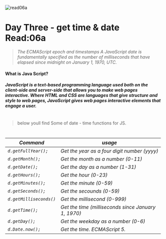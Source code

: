 ![read06a](https://www.bypeople.com/wp-content/uploads/2018/05/date-time-javascript-library.png)

# Day Three - get time & date Read:06a


>*The ECMAScript epoch and timestamps
A JavaScript date is fundamentally specified as the number of milliseconds that have elapsed since midnight on January 1, 1970, UTC.*
#### What is Java Script?
##### JavaScript is a text-based programming language used both on the client-side and server-side that allows you to make web pages interactive. Where HTML and CSS are languages that give structure and style to web pages, JavaScript gives web pages interactive elements that engage a user.
#
> below youll find Some of date - time functions for JS. 
#
*Command* | *usage*
------------ | -------------
*`d.getFullYear();`* | *Get the year as a four digit number (yyyy)*
*`d.getMonth();`* | *Get the month as a number (0-11)*
*`d.getDate();`* | *Get the day as a number (1-31)*
*`d.getHours();`* | *Get the hour (0-23)*
*`d.getMinutes();`* | *Get the minute (0-59)*
*`d.getSeconds();`* | *Get the secounds (0-59)*
*`d.getMilliseconds()`* | *Get the millisecond (0-999)*
*`d.getTime();`* | *Get the time (milliseconds since January 1, 1970)*
*`d.getDay();`* | *Get the weekday as a number (0-6)*
*`d.Date.now();`* | *Get the time. ECMAScript 5.*
#




 


 


